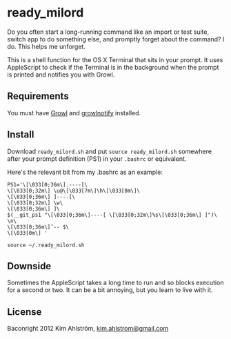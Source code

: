 ready_milord
============

Do you often start a long-running command like an import or test suite, switch app to do something else, and promptly forget about the command? I do. This helps me unforget.

This is a shell function for the OS X Terminal that sits in your prompt. It uses AppleScript to check if the Terminal is in the background when the prompt is printed and notifies you with Growl.


Requirements
------------

You must have [Growl](http://growl.info/) and [growlnotify](http://growl.info/extras.php#growlnotify) installed.


Install
-------

Download `ready_milord.sh` and put `source ready_milord.sh` somewhere after your prompt definition (PS1) in your `.bashrc` or equivalent.

Here's the relevant bit from my .bashrc as an example:

    PS1='\[\033[0;36m\].----[\
    \[\033[0;32m\] \u@\[\033[7m\]\h\[\033[0m\]\
    \[\033[0;36m\] ]----[\
    \[\033[0;32m\] \w\
    \[\033[0;36m\] ]\
    $(__git_ps1 "\[\033[0;36m\]----[ \[\033[0;32m\]%s\[\033[0;36m\] ]")\
    \n\
    \[\033[0;36m\]‛-- $\
    \[\033[0m\] '

    source ~/.ready_milord.sh
 

Downside
--------

Sometimes the AppleScript takes a long time to run and so blocks execution for a second or two. It can be a bit annoying, but you learn to live with it.

License
-------

Baconright 2012 Kim Ahlström, <kim.ahlstrom@gmail.com>
